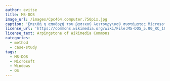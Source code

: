 ```yaml
---
author: evitse
title: MS-DOS
image_url: /images/Cpc464.computer.750pix.jpg
caption: 'Επειδή η αποδοχή του βασικού λειτουργικού συστήματος Microsoft Disk Operating System (MSDOS) ήταν πολύ μεγάλη, η πρώτη έκδοση του γραφικού περιβάλλοντος ήταν βασισμένη σε αυτό.'
license_url: 'https://commons.wikimedia.org/wiki/File:MS-DOS_5.00_RC_10_Dosshell.png'
license_text: Arpingstone of Wikimedia Commons
categories:
  - method
  - case-study
tags:
  - MS-DOS
  - Microsoft
  - Windows
  - OS
---
```


